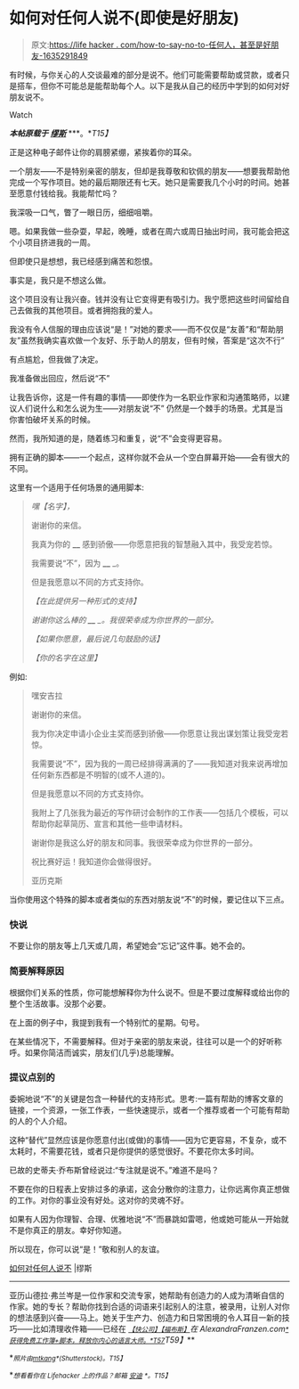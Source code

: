 # 如何对任何人说不(即使是好朋友)

> 原文:[https://life hacker . com/how-to-say-no-to-任何人，甚至是好朋友-1635291849](https://lifehacker.com/how-to-say-no-to-anyone-even-a-good-friend-1635291849)

有时候，与你关心的人交谈最难的部分是说不。他们可能需要帮助或贷款，或者只是搭车，但你不可能总是能帮助每个人。以下是我从自己的经历中学到的如何对好朋友说不。

Watch

***本帖原载于*** [***缪斯***](https://www.themuse.com/advice/how-to-say-no-to-anyone-even-a-good-friend) ***。**T15】*

正是这种电子邮件让你的肩膀紧绷，紧挨着你的耳朵。

一个朋友——不是特别亲密的朋友，但却是我尊敬和钦佩的朋友——想要我帮助他完成一个写作项目。她的最后期限还有七天。她只是需要我几个小时的时间。她甚至愿意付钱给我。我能帮忙吗？

我深吸一口气，瞥了一眼日历，细细咀嚼。

嗯。如果我做一些杂耍，早起，晚睡，或者在周六或周日抽出时间，我可能会把这个小项目挤进我的一周。

但即使只是想想，我已经感到痛苦和怨恨。

事实是，我只是不想这么做。

这个项目没有让我兴奋。钱并没有让它变得更有吸引力。我宁愿把这些时间留给自己去做我的其他项目。或者拥抱我的爱人。

我没有令人信服的理由应该说“是！”对她的要求——而不仅仅是“友善”和“帮助朋友”虽然我确实喜欢做一个友好、乐于助人的朋友，但有时候，答案是“这次不行”

有点尴尬，但我做了决定。

我准备做出回应，然后说“不”

让我告诉你，这是一件有趣的事情——即使作为一名职业作家和沟通策略师，以建议人们说什么和怎么说为生——对朋友说“不” 仍然是一个棘手的场景。尤其是当你害怕破坏关系的时候。

然而，我所知道的是，随着练习和重复，说“不”会变得更容易。

拥有正确的脚本——一个起点，这样你就不会从一个空白屏幕开始——会有很大的不同。

这里有一个适用于任何场景的通用脚本:

> *嘿【名字】，*
> 
> 谢谢你的来信。
> 
> 我真为你的 **__** 感到骄傲——你愿意把我的智慧融入其中，我受宠若惊。
> 
> 我需要说“不”，因为 **__** _。
> 
> 但是我愿意以不同的方式支持你。
> 
> *【在此提供另一种形式的支持】*
> 
> *谢谢你这么棒的 **__** _。我很荣幸成为你世界的一部分。*
> 
> *【如果你愿意，最后说几句鼓励的话】*
> 
> *【你的名字在这里】*

例如:

> 嘿安吉拉
> 
> 谢谢你的来信。
> 
> 我为你决定申请小企业主奖而感到骄傲——你愿意让我出谋划策让我受宠若惊。
> 
> 我需要说“不”，因为我的一周已经排得满满的了——我知道对我来说再增加任何新东西都是不明智的(或不人道的)。
> 
> 但是我愿意以不同的方式支持你。
> 
> 我附上了几张我为最近的写作研讨会制作的工作表——包括几个模板，可以帮助你起草简历、宣言和其他一些申请材料。
> 
> 谢谢你是我这么好的朋友和同事。我很荣幸成为你世界的一部分。
> 
> 祝比赛好运！我知道你会做得很好。
> 
> 亚历克斯

当你使用这个特殊的脚本或者类似的东西对朋友说“不”的时候，要记住以下三点。

### 快说

不要让你的朋友等上几天或几周，希望她会“忘记”这件事。她不会的。

### 简要解释原因

根据你们关系的性质，你可能想解释你为什么说不。但是不要过度解释或给出你的整个生活故事。没那个必要。

在上面的例子中，我提到我有一个特别忙的星期。句号。

在某些情况下，不需要解释。但对于亲密的朋友来说，往往可以是一个的好听称呼。如果你简洁而诚实，朋友们(几乎)总能理解。

### 提议点别的

委婉地说“不”的关键是包含一种替代的支持形式。思考:一篇有帮助的博客文章的链接，一个资源，一张工作表，一些快速提示，或者一个推荐或者一个可能有帮助的人的个人介绍。

这种“替代”显然应该是你愿意付出(或做)的事情——因为它更容易，不复杂，或不太耗时，不需要花钱，或者只是你提供的感觉很好。不要花你太多时间。

已故的史蒂夫·乔布斯曾经说过:“专注就是说不。”难道不是吗？

不要在你的日程表上安排过多的承诺，这会分散你的注意力，让你远离你真正想做的工作。对你的事业没有好处。这对你的灵魂不好。

如果有人因为你理智、合理、优雅地说“不”而暴跳如雷嗯，他或她可能从一开始就不是你真正的朋友。幸好你知道。

所以现在，你可以说“是！”敬和别人的友谊。

[如何对任何人说不](https://www.themuse.com/advice/how-to-say-no-to-anyone-even-a-good-friend) |缪斯

* * *

亚历山德拉·弗兰岑是一位作家和交流专家，她帮助有创造力的人成为清晰自信的作家。她的专长？帮助你找到合适的词语来引起别人的注意，被录用，让别人对你的想法感到兴奋——马上。她关于生产力、创造力和日常困境的令人耳目一新的技巧——比如清理收件箱——已经在 [<small>*【快公司】*</small>](http://www.fastcompany.com/3014298/leadership-now/how-to-write-a-follow-up-email-that-will-land-you-the-job)<small></small>*[<small>*【福布斯】*</small>](http://www.forbes.com/sites/dailymuse/2013/08/22/how-to-tell-people-what-you-do-and-be-remembered/)<small></small>*[<small></small>](http://thedailylove.com/author/alexandra-franzen/)*在 AlexandraFranzen.com[<small>*获得免费工作簿+脚本，释放你内心的语言大师。*T57</small>](http://www.alexandrafranzen.com/)T59】***

**<small>*照片由*</small>[<small>*mtkang*</small>](http://www.shutterstock.com/pic-128473376/stock-photo-no-on-keyboard-enter-key-concept-of-disagree.html)<small>*(Shutterstock)。*T15】</small>**

**<small>*想看看你在 Lifehacker 上的作品？邮箱*</small> [<small>*安迪*</small>](mailto:andy@lifehacker.com) <small>*。*T15】</small>**